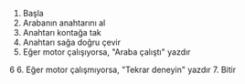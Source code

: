 1. Başla
2. Arabanın anahtarını al
3. Anahtarı kontağa tak
4. Anahtarı sağa doğru çevir
5. Eğer motor çalışıyorsa, "Araba çalıştı" yazdır

6
6. Eğer motor çalışmıyorsa, "Tekrar deneyin" yazdır
7. Bitir